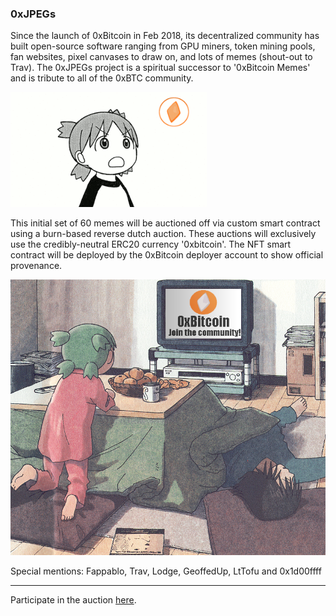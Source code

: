 

### 0xJPEGs

Since the launch of 0xBitcoin in Feb 2018, its decentralized community has built open-source software ranging from GPU miners, token mining pools, fan websites, pixel canvases to draw on, and lots of memes (shout-out to Trav).   The 0xJPEGs project is a spiritual successor to '0xBitcoin Memes' and is tribute to all of the 0xBTC community.  

![image](https://github.com/0xBrian/0xBitcoin-memes/raw/master/memes/yotsubagrab.gif)

This initial set of 60 memes will be auctioned off via custom smart contract using a burn-based reverse dutch auction.  These auctions will exclusively use the credibly-neutral ERC20 currency '0xbitcoin'.  The NFT smart contract will be deployed by the 0xBitcoin deployer account to show official provenance.   



![image](https://github.com/0xBrian/0xBitcoin-memes/blob/master/memes/meme54.png?raw=true)


Special mentions: Fappablo, Trav, Lodge, GeoffedUp, LtTofu and 0x1d00ffff  


---

Participate in the auction [here](https://0xjpegs.com).
